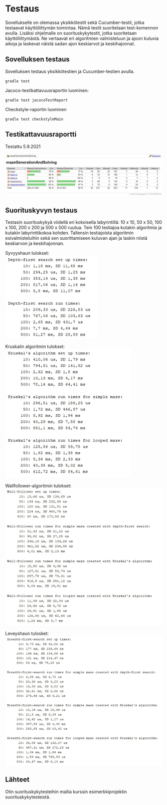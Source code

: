 # Testaus

Sovellukselle on olemassa yksikkötestit sekä Cucumber-testit, jotka testaavat käyttöliittymän toimintaa. Nämä testit suoritetaan test-komennon avulla. Lisäksi ohjelmalle on suorituskykytestit, jotka suoritetaan käyttöliittymästä. Ne vertaavat eri algoritmien valmisteluun ja ajoon kuluvia aikoja ja laskevat näistä sadan ajon keskiarvot ja keskihajonnat.



## Sovelluksen testaus

Sovelluksen testaus yksikkötestien ja Cucumber-testien avulla.

```
gradle test
```


Jacoco-testikattavuusraportin luominen:
```
gradle test jacocoTestReport
```


Checkstyle-raportin luominen
```
gradle test checkstyleMain
```



## Testikattavuusraportti 

Testattu 5.9.2021

![](jacocoTestReport210905.jpg)



## Suorituskyvyn testaus 

Testasin suorituskykyä viidellä eri kokoisella labyrintillä: 10 x 10, 50 x 50, 100 x 100, 200 x 200 ja 500 x 500 ruutua. Tein 100 testiajoa kutakin algoritmia ja kutakin labyrinttikokoa kohden. Tallensin testiajoista algoritmin esivalmisteluihin sekä sen suorittamiseen kuluvan ajan ja laskin niistä keskiarvon ja keskihajonnan.


Syvyyshaun tulokset: <br>
![](depthfirstsearch_results.jpg)
<br>

Kruskalin algoritmin tulokset: <br>
![](kruskalsalgorithm_results.jpg)
<br>

Wallfollower-algoritmin tulokset: <br>
![](wallfollower_results.jpg)
<br>

Leveyshaun tulosket: <br>
![](breadthfirstsearch_results.jpg)



## Lähteet

Otin suorituskykytesteihin mallia kurssin esimerkkiprojektin suorituskykytesteistä.